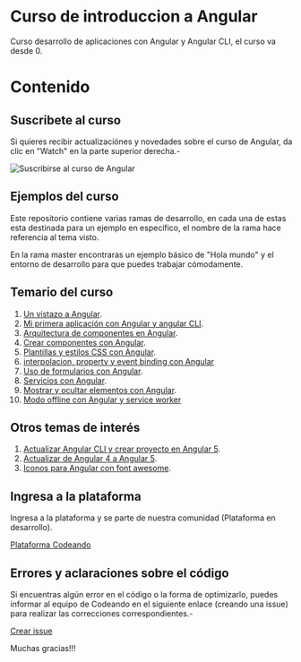 Curso de introduccion a Angular
===

Curso desarrollo de aplicaciones con Angular y Angular CLI, el curso va desde 0.

# Contenido

## Suscribete al curso

Si quieres recibir actualizaciónes y novedades sobre el curso de Angular, da clic en "Watch" en la parte superior derecha.-

![Suscribirse al curso de Angular](http://blog.codeando.club/img/github.png)

## Ejemplos del curso

Este repositorio contiene varias ramas de desarrollo, en cada una de estas esta destinada para un ejemplo en especifico, el nombre de la rama hace referencia al tema visto.

En la rama master encontraras un ejemplo básico de "Hola mundo" y el entorno de desarrollo para que puedes trabajar cómodamente.

## Temario del curso

1. [Un vistazo a Angular](http://blog.codeando.club/articulos/un-vistazo-a-angular-2.html).
2. [Mi primera aplicación con Angular y angular CLI](http://blog.codeando.club/articulos/mi-primera-app-con-angular-y-angular-cli.html).
3. [Arquitectura de componentes en Angular](http://blog.codeando.club/articulos/arquitectura-de-componentes-en-angular.html).
4. [Crear componentes con Angular](http://blog.codeando.club/articulos/crear-componentes-en-angular.html).
5. [Plantillas y estilos CSS con Angular](http://blog.codeando.club/articulos/plantillas-y-estilos-css-con-angular.html).
6. [interpolacion, property y event binding con Angular](http://blog.codeando.club/articulos/interpolacion-property-y-event-binding-con-angular.html)
7. [Uso de formularios con Angular](http://blog.codeando.club/articulos/formularios-con-angular.html).
8. [Servicios con Angular](http://blog.codeando.club/articulos/servicios-con-angular.html).
9. [Mostrar y ocultar elementos con Angular](http://blog.codeando.club/articulos/mostrar-y-ocultar-elementos-en-angular.html).
10. [Modo offline con Angular y service worker](http://blog.codeando.club/articulos/modo-offline-con-angular-y-service-worker.html)

## Otros temas de interés

1. [Actualizar Angular CLI y crear proyecto en Angular 5](http://blog.codeando.club/articulos/actualizar-angular-cli-y-crear-proyecto-para-angular-5.html).
2. [Actualizar de Angular 4 a Angular 5](http://blog.codeando.club/articulos/actualizar-de-angular-4-a-angular-5.html).
3. [Iconos para Angular con font awesome](http://blog.codeando.club/articulos/iconos-para-angular-con-font-awesome.html).

## Ingresa a la plataforma

Ingresa a la plataforma y se parte de nuestra comunidad (Plataforma en desarrollo).

[Plataforma Codeando](http://codeando.club)

## Errores y aclaraciones sobre el código

Si encuentras algún error en el código o la forma de optimizarlo, puedes informar al equipo de Codeando en el siguiente enlace (creando una issue) para realizar las correcciones correspondientes.-

[Crear issue](https://github.com/codeandomx/curso-de-introduccion-a-angular/issues)

Muchas gracias!!!